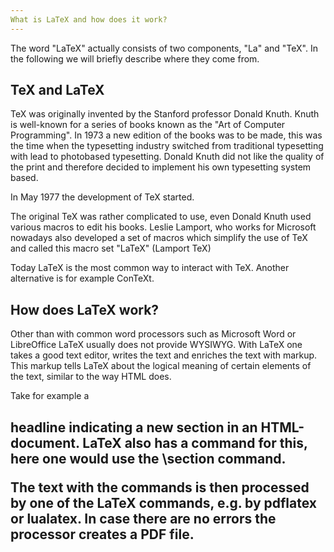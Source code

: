```yaml
---
What is LaTeX and how does it work?
---
```


The word "LaTeX" actually consists of two components, "La" and "TeX". In the following we will briefly describe where they come from.

## TeX and LaTeX

TeX was originally invented by the Stanford professor Donald Knuth. Knuth is well-known for a series of books known as the "Art of Computer Programming". In 1973 a new edition of the books was to be made, this was the time when the typesetting industry switched from traditional typesetting with lead to photobased typesetting. Donald Knuth did not like the quality of the print and therefore decided to implement his own typesetting system based.

In May 1977 the development of TeX started.

The original TeX was rather complicated to use, even Donald Knuth used various macros to edit his books. Leslie Lamport, who works for Microsoft nowadays also developed a set of macros which simplify the use of TeX and called this macro set "LaTeX" (Lamport TeX) 

Today LaTeX is the most common way to interact with TeX. Another alternative is for example ConTeXt.

## How does LaTeX work?

Other than with common word processors such as Microsoft Word or LibreOffice LaTeX usually does not provide WYSIWYG. With LaTeX one takes a good text editor, writes the text and enriches the text with markup. This markup tells LaTeX about the logical meaning of certain elements of the text, similar to the way HTML does. 

Take for example a <h2> headline indicating a new section in an HTML-document. LaTeX also has a command for this, here one would use the \section command. 
  
 The text with the commands is then processed by one of the LaTeX commands, e.g. by pdflatex or lualatex. In case there are no errors the processor creates a PDF file.
